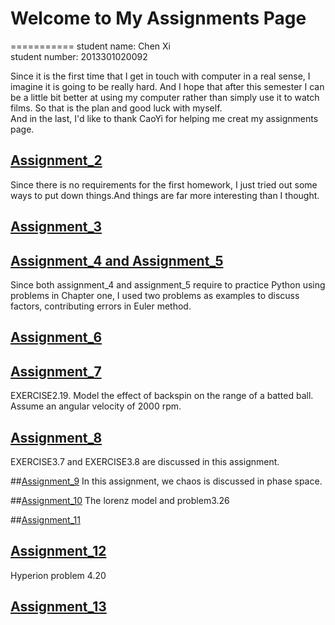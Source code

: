 # Welcome to My Assignments Page
===========
student name: Chen Xi   
student number: 2013301020092<br>


Since it is the first time that I get in touch with computer in a real sense, I imagine it is going to be really hard.
And I hope that after this semester I can be a little bit better at using my computer rather than simply use it to watch films. 
So that is the plan and good luck with myself.<br>
And in the last, I'd like to thank CaoYi for helping me creat my assignments page.


## [Assignment_2](https://github.com/ChenXi19/hello-world/blob/master/README.md)
Since there is no requirements for the first homework, I just tried out some ways to put down things.And things are far
more interesting than I thought.


## [Assignment_3](https://github.com/ChenXi19/assignment2/blob/master/README.md)


## [Assignment_4 and Assignment_5](https://github.com/ChenXi19/Assignment3)
Since both assignment_4 and assignment_5 require to practice Python using problems in Chapter one, I used two problems as examples to discuss factors, contributing errors in Euler method. 


## [Assignment_6](https://github.com/ChenXi19/computational_physics_assignments_2013301020092/blob/master/CANNON/README.md)


## [Assignment_7](https://github.com/ChenXi19/computational_physics_assignments_2013301020092/blob/master/Assignment_7/README.md)
EXERCISE2.19. Model the effect of backspin on the range of a batted ball. Assume an angular velocity of 2000 rpm.


## [Assignment_8](https://github.com/ChenXi19/computational_physics_assignments_2013301020092/blob/master/Assignment_8/README.md)
EXERCISE3.7 and EXERCISE3.8 are discussed in this assignment.

##[Assignment_9](https://github.com/ChenXi19/computational_physics_assignments_2013301020092/blob/master/Assignment_9/README.md)
In this assignment, we chaos is discussed in phase space.

##[Assignment_10](https://github.com/ChenXi19/computational_physics_assignments_2013301020092/blob/master/Assignment_10/README.md)
The lorenz model and problem3.26

##[Assignment_11](https://github.com/ChenXi19/computational_physics_assignments_2013301020092/blob/master/Assignment_11/README.md)

## [Assignment_12](https://github.com/ChenXi19/computational_physics_assignments_2013301020092/blob/master/Assignment_12/README.md)
Hyperion problem 4.20

## [Assignment_13](https://github.com/ChenXi19/computational_physics_assignments_2013301020092/blob/master/Assignment_13/README.md)
